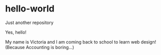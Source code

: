 # hello-world
Just another repository

Yes, hello!

My name is Victoria and I am coming back to school to learn web design!
(Because Accounting is boring...)
